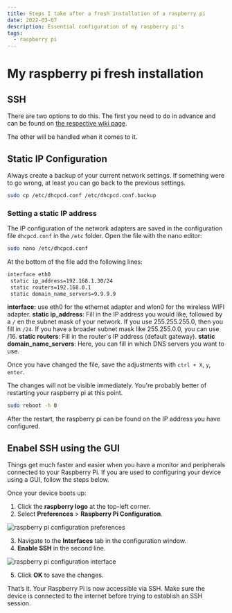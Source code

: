 ```yaml
---
title: Steps I take after a fresh installation of a raspberry pi
date: 2022-03-07
description: Essential configuration of my raspberry pi's
tags:
  - raspberry pi
---
```


# My raspberry pi fresh installation

## SSH

There are two options to do this. The first you need to do in advance and can be found on [the respective wiki page](https://daren.be/wiki/raspberry-pi-activate-ssh-and-wifi-headless).

The other will be handled when it comes to it.

## Static IP Configuration
Always create a backup of your current network settings. If something were to go wrong, at least you can go back to the previous settings.

```sh
sudo cp /etc/dhcpcd.conf /etc/dhcpcd.conf.backup
```

### Setting a static IP address
The IP configuration of the network adapters are saved in the configuration file `dhcpcd.conf` in the `/etc` folder. Open the file with the nano editor:

```sh
sudo nano /etc/dhcpcd.conf
```

At the bottom of the file add the following lines:

```sh
interface eth0
 static ip_address=192.168.1.30/24
 static routers=192.168.0.1
 static domain_name_servers=9.9.9.9
```

**interface:** use eth0 for the ethernet adapter and wlon0 for the wireless WIFI adapter.
**static ip_address**: Fill in the IP address you would like, followed by a `/` en the subnet mask of your network. If you use 255.255.255.0, then you fill in `/24`. If you have a broader subnet mask like 255.255.0.0, you can use /16.
**static routers**: Fill in the router's IP address (default gateway).
**static domain_name_servers**: Here, you can fill in which DNS servers you want to use.

Once you have changed the file, save the adjustments with `ctrl + X`, `y`, `enter`.

The changes will not be visible immediately. You're probably better of restarting your raspberry pi at this point.

```sh
sudo reboot -h 0
```

After the restart, the raspberry pi can be found on the IP address you have configured.

## Enabel SSH using the GUI
Things get much faster and easier when you have a monitor and peripherals connected to your Raspberry Pi. If you are used to configuring your device using a GUI, follow the steps below.

Once your device boots up:

1. Click the **raspberry logo** at the top-left corner.
2. Select **Preferences** > **Raspberry Pi Configuration**.

![raspberry pi configuration preferences](https://res.cloudinary.com/darenmalfait/image/upload/v1646817552/daren-wiki/raspberry-pi-configuration-preferences-gui_lbc8qe.png)

3. Navigate to the **Interfaces** tab in the configuration window.
4. **Enable SSH** in the second line.

![raspberry pi configuration interface](https://res.cloudinary.com/darenmalfait/image/upload/v1646817552/daren-wiki/raspberry-pi-configuration-interaface-gui_lmnpxx.png)

5. Click **OK** to save the changes.

That’s it. Your Raspberry Pi is now accessible via SSH. Make sure the device is connected to the internet before trying to establish an SSH session.